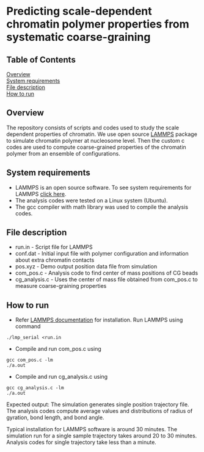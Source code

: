 # Predicting scale-dependent chromatin polymer properties from systematic coarse-graining

## Table of Contents  
[Overview](#overview)  
[System requirements](#system-requirements)  
[File description](#file-description)  
[How to run](#how-to-run)  

## Overview
The repository consists of scripts and codes used to study the scale dependent properties of chromatin. We use open source [LAMMPS](https://www.lammps.org/) package to simulate chromatin polymer at nucleosome level. Then the custom c codes are used to compute coarse-grained properties of the chromatin polymer from an ensemble of configurations. 
## System requirements
- LAMMPS is an open source software. To see system requirements for LAMMPS [click here](https://docs.lammps.org/Install.html).
- The analysis codes were tested on a Linux system (Ubuntu).
- The gcc compiler with math library was used to compile the analysis codes.

## File description
- run.in        - Script file for LAMMPS 
- conf.dat      - Initial input file with polymer configuration and information about extra chromatin contacts
- pos.xyz       - Demo output position data file from simulation
- com_pos.c     - Analysis code to find center of mass positions of CG beads 
- cg_analysis.c - Uses the center of mass file obtained from com_pos.c to measure coarse-graining properties

## How to run
- Refer [LAMMPS documentation](https://docs.lammps.org/Install.html) for installation. Run LAMMPS using command 
```
./lmp_serial <run.in
```
- Compile and run com_pos.c using 
```
gcc com_pos.c -lm
./a.out
```
- Compile and run cg_analysis.c using 
```
gcc cg_analysis.c -lm
./a.out
```


Expected output: The simulation generates single position trajectory file. The analysis codes compute average values and distributions of radius of gyration, bond length, and bond angle.


Typical installation for LAMMPS software is around 30 minutes. The simulation run for a single sample trajectory takes around 20 to 30 minutes. Analysis codes for single trajectory take less than a minute.
